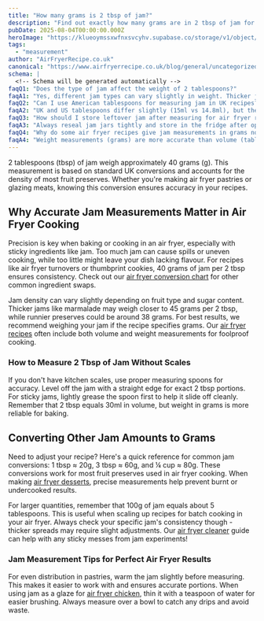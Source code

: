 ```yaml
---
title: "How many grams is 2 tbsp of jam?"
description: "Find out exactly how many grams are in 2 tbsp of jam for perfect air fryer recipes. Easy conversion guide for UK measurements."
pubDate: 2025-08-04T00:00:00.000Z
heroImage: "https://klueoymssxwfnxsvcyhv.supabase.co/storage/v1/object/public/Shmucket/how-many-grams-is-2-tbsp-of-jam.webp"
tags:
  - "measurement"
author: "AirFryerRecipe.co.uk"
canonical: "https://www.airfryerrecipe.co.uk/blog/general/uncategorized/how-many-grams-is-2-tbsp-of-jam"
schema: |
  <!-- Schema will be generated automatically -->
faqQ1: "Does the type of jam affect the weight of 2 tablespoons?"
faqA1: "Yes, different jam types can vary slightly in weight. Thicker jams like marmalade or conserve may weigh up to 45g per 2 tbsp, while runnier preserves could be closer to 38g. Fruit content and sugar levels affect density, so for precise baking, weighing is best."
faqQ2: "Can I use American tablespoons for measuring jam in UK recipes?"
faqA2: "UK and US tablespoons differ slightly (15ml vs 14.8ml), but the difference is minimal for jam measurements. In most cases, you can use either without adjusting the recipe. For absolute precision in air fryer baking, stick to one measurement system throughout."
faqQ3: "How should I store leftover jam after measuring for air fryer recipes?"
faqA3: "Always reseal jam jars tightly and store in the fridge after opening. Wipe the rim clean before closing to prevent mould. Properly stored jam lasts 3-6 months refrigerated. For frequent use in air fryer cooking, consider smaller jars to maintain freshness."
faqQ4: "Why do some air fryer recipes give jam measurements in grams not tablespoons?"
faqA4: "Weight measurements (grams) are more accurate than volume (tablespoons) for consistent results. Jam's sticky nature makes volume measurements less reliable. Grams ensure every batch turns out the same, especially important in air fryer baking where precise cooking times matter."
---
```

<p>2 tablespoons (tbsp) of jam weigh approximately 40 grams (g). This measurement is based on standard UK conversions and accounts for the density of most fruit preserves. Whether you're making air fryer pastries or glazing meats, knowing this conversion ensures accuracy in your recipes.</p>  

<h2>Why Accurate Jam Measurements Matter in Air Fryer Cooking</h2>  
<p>Precision is key when baking or cooking in an air fryer, especially with sticky ingredients like jam. Too much jam can cause spills or uneven cooking, while too little might leave your dish lacking flavour. For recipes like air fryer turnovers or thumbprint cookies, 40 grams of jam per 2 tbsp ensures consistency. Check out our <a href=https://www.airfryerrecipe.co.uk/air-fryer-conversion-chart>air fryer conversion chart</a> for other common ingredient swaps.</p>  

<p>Jam density can vary slightly depending on fruit type and sugar content. Thicker jams like marmalade may weigh closer to 45 grams per 2 tbsp, while runnier preserves could be around 38 grams. For best results, we recommend weighing your jam if the recipe specifies grams. Our <a href=https://www.airfryerrecipe.co.uk/recipes>air fryer recipes</a> often include both volume and weight measurements for foolproof cooking.</p>  

<h3>How to Measure 2 Tbsp of Jam Without Scales</h3>  
<p>If you don't have kitchen scales, use proper measuring spoons for accuracy. Level off the jam with a straight edge for exact 2 tbsp portions. For sticky jams, lightly grease the spoon first to help it slide off cleanly. Remember that 2 tbsp equals 30ml in volume, but weight in grams is more reliable for baking.</p>  

<h2>Converting Other Jam Amounts to Grams</h2>  
<p>Need to adjust your recipe? Here's a quick reference for common jam conversions: 1 tbsp ≈ 20g, 3 tbsp ≈ 60g, and ¼ cup ≈ 80g. These conversions work for most fruit preserves used in air fryer cooking. When making <a href=https://www.airfryerrecipe.co.uk/recipe-category/dessert>air fryer desserts</a>, precise measurements help prevent burnt or undercooked results.</p>  

<p>For larger quantities, remember that 100g of jam equals about 5 tablespoons. This is useful when scaling up recipes for batch cooking in your air fryer. Always check your specific jam's consistency though - thicker spreads may require slight adjustments. Our <a href=https://www.airfryerrecipe.co.uk/air-fryer-cleaner>air fryer cleaner</a> guide can help with any sticky messes from jam experiments!</p>  

<h3>Jam Measurement Tips for Perfect Air Fryer Results</h3>  
<p>For even distribution in pastries, warm the jam slightly before measuring. This makes it easier to work with and ensures accurate portions. When using jam as a glaze for <a href=https://www.airfryerrecipe.co.uk/recipe-category/chicken>air fryer chicken</a>, thin it with a teaspoon of water for easier brushing. Always measure over a bowl to catch any drips and avoid waste.</p>
